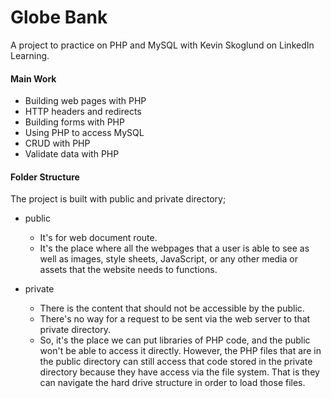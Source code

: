 # Globe Bank

A project to practice on PHP and MySQL with Kevin Skoglund on LinkedIn Learning.

#### Main Work

- Building web pages with PHP
- HTTP headers and redirects
- Building forms with PHP
- Using PHP to access MySQL
- CRUD with PHP
- Validate data with PHP

#### Folder Structure

The project is built with public and private directory;

- public

  - It's for web document route.
  - It's the place where all the webpages that a user is able to see as well as images, style sheets, JavaScript, or any other media or assets that the website needs to functions.

- private
  - There is the content that should not be accessible by the public.
  - There's no way for a request to be sent via the web server to that private directory.
  - So, it's the place we can put libraries of PHP code, and the public won't be able to access it directly. However, the PHP files that are in the public directory can still access that code stored in the private directory because they have access via the file system. That is they can navigate the hard drive structure in order to load those files.
